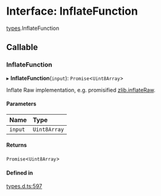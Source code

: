 # Interface: InflateFunction

[types](../modules/types.md).InflateFunction

## Callable

### InflateFunction

▸ **InflateFunction**(`input`): `Promise`<`Uint8Array`\>

Inflate Raw implementation, e.g. promisified [zlib.inflateRaw](https://nodejs.org/api/zlib.html#zlib_zlib_inflateraw_buffer_options_callback).

#### Parameters

| Name | Type |
| :------ | :------ |
| `input` | `Uint8Array` |

#### Returns

`Promise`<`Uint8Array`\>

#### Defined in

[types.d.ts:597](https://github.com/panva/jose/blob/v3.15.5/src/types.d.ts#L597)
